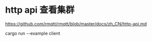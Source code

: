 # http api 查看集群

https://github.com/rmqtt/rmqtt/blob/master/docs/zh_CN/http-api.md

cargo run --example client
